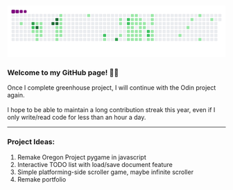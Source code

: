 ![snake gif](https://github.com/mattrich98/mattrich98/blob/output/github-contribution-grid-snake.gif)
### Welcome to my GitHub page! 👋😎
Once I complete greenhouse project, I will continue with the Odin project again. 
<br> 
<br>
I hope to be able to maintain a long contribution streak this year, even if I only write/read code for less than an hour a day.
<hr>
<h3>Project Ideas:</h3>  
<ol>  
  <li>Remake Oregon Project pygame in javascript</li> 
  <li>Interactive TODO list with load/save document feature</li>
  <li>Simple platforming-side scroller game, maybe infinite scroller</li>
  <li>Remake portfolio</li>
</ol>
